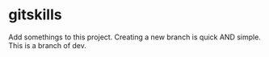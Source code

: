 # gitskills
Add somethings to this project.
Creating a new branch is quick AND simple.
This is a branch of dev.
